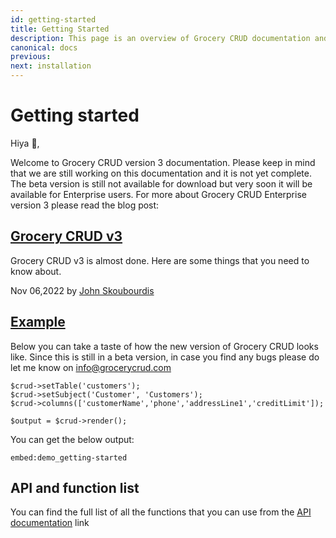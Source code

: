 ```yaml
---
id: getting-started
title: Getting Started
description: This page is an overview of Grocery CRUD documentation and related resources.
canonical: docs
previous: 
next: installation
---
```


# Getting started

Hiya 👋,

Welcome to Grocery CRUD version 3 documentation. Please keep in mind that we are still working on this documentation 
and it is not yet complete. The beta version is still not available for download but very soon it will be available for 
Enterprise users. For more about Grocery CRUD Enterprise version 3 please read the blog post:

<div class="blog-posts">
    <div class="blog-post">
    <div class="blog-post-image-container">
        <a href="https://www.grocerycrud.com/blog/grocery-crud-v3" title="Grocery CRUD v3">
                                            <div class="blog-post__image" style="background-image: url('https://www.grocerycrud.com/uploads/blog/thumb_derick-mckinney-TZ8IFQBg9Ao-unsplash-with-version.jpg');"></div>
                                    </a>
    </div>
    <div class="blog-post-description-container">
        <a href="https://www.grocerycrud.com/blog/grocery-crud-v3">
            <h2>Grocery CRUD v3</h2>
        </a>
        <p>Grocery CRUD v3 is almost done. Here are some things that you need to know about.</p>
        <p>Nov 06,2022 by <a href="https://www.grocerycrud.com/credits">John Skoubourdis</a></p>
    </div>
</div>


<div id="example"><h2><a href="#example">Example</a></h2></div>

Below you can take a taste of how the new version of Grocery CRUD looks like. Since this is still in a beta version, in
case you find any bugs please do let me know on [info@grocerycrud.com](mailto:info@grocerycrud.com)

<pre><code class="language-php">$crud->setTable('customers');
$crud->setSubject('Customer', 'Customers');
$crud->columns(['customerName','phone','addressLine1','creditLimit']);

$output = $crud->render();
</code></pre>

You can get the below output:

`embed:demo_getting-started`

## API and function list

You can find the full list of all the functions that you can use from the [API documentation](/v3.x/docs/api-and-functions-list) link
